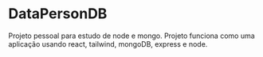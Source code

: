 # DataPersonDB

Projeto pessoal para estudo de node e mongo. Projeto funciona como uma aplicação usando react, tailwind, mongoDB, express e node.
